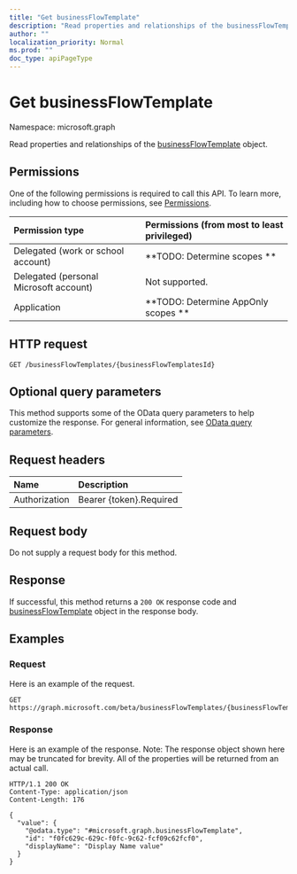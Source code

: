 ```yaml
---
title: "Get businessFlowTemplate"
description: "Read properties and relationships of the businessFlowTemplate object."
author: ""
localization_priority: Normal
ms.prod: ""
doc_type: apiPageType
---
```


# Get businessFlowTemplate

Namespace: microsoft.graph

Read properties and relationships of the [businessFlowTemplate](../resources/businessflowtemplate.md) object.

## Permissions
One of the following permissions is required to call this API. To learn more, including how to choose permissions, see [Permissions](/concepts/permissions-reference.md).

|Permission type|Permissions (from most to least privileged)|
|:---|:---|
|Delegated (work or school account)|**TODO: Determine scopes **|
|Delegated (personal Microsoft account)|Not supported.|
|Application|**TODO: Determine AppOnly scopes **|

## HTTP request
<!-- {
  "blockType": "ignored"
}
-->
``` http
GET /businessFlowTemplates/{businessFlowTemplatesId}
```

## Optional query parameters
This method supports some of the OData query parameters to help customize the response. For general information, see [OData query parameters](/graph/query-parameters).

## Request headers
|Name|Description|
|:---|:---|
|Authorization|Bearer {token}.Required|

## Request body
Do not supply a request body for this method.

## Response
If successful, this method returns a `200 OK` response code and [businessFlowTemplate](../resources/businessflowtemplate.md) object in the response body.

## Examples

### Request
Here is an example of the request.
<!-- {
  "blockType": "request",
  "name": "get_businessflowtemplate"
}
-->
``` http
GET https://graph.microsoft.com/beta/businessFlowTemplates/{businessFlowTemplatesId}
```

### Response
Here is an example of the response. Note: The response object shown here may be truncated for brevity. All of the properties will be returned from an actual call.
<!-- {
  "blockType": "response",
  "truncated": true,
  "@odata.type": "microsoft.graph.businessFlowTemplate"
}
-->
``` http
HTTP/1.1 200 OK
Content-Type: application/json
Content-Length: 176

{
  "value": {
    "@odata.type": "#microsoft.graph.businessFlowTemplate",
    "id": "f0fc629c-629c-f0fc-9c62-fcf09c62fcf0",
    "displayName": "Display Name value"
  }
}
```

